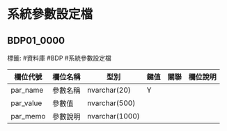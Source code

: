 # 系統參數設定檔
## BDP01_0000 
標籤: #資料庫 #BDP #系統參數設定檔




| 欄位代號       | 欄位名稱 | 型別             | 鍵值 | 關聯 | 欄位說明 |
| ---------- | ---- | -------------- | -- | -- | ---- |
| par\_name  | 參數名稱 | nvarchar(20)   | Y  |    |      |
| par\_value | 參數值  | nvarchar(500)  |    |    |
| par\_memo  | 參數說明 | nvarchar(1000) |    |    |